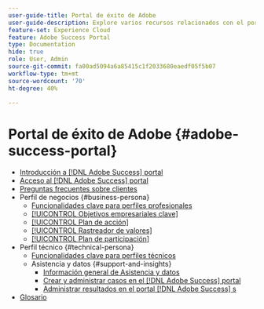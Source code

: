 ```yaml
---
user-guide-title: Portal de éxito de Adobe
user-guide-description: Explore varios recursos relacionados con el portal de éxito de Adobe para obtener más información.
feature-set: Experience Cloud
feature: Adobe Success Portal
type: Documentation
hide: true
role: User, Admin
source-git-commit: fa00ad5094a6a85415c1f2033680eaedf05f5b07
workflow-type: tm+mt
source-wordcount: '70'
ht-degree: 40%

---
```



# Portal de éxito de Adobe {#adobe-success-portal}

- [Introducción a  [!DNL Adobe Success] portal](/help/adobe-success-portal/adobe-success-portal-introduction.md)
- [Acceso al  [!DNL Adobe Success] portal](/help/adobe-success-portal/access-to-the-adobe-success-portal.md)
- [Preguntas frecuentes sobre clientes](/help/adobe-success-portal/adobe-success-portal-customer-faq.md)
- Perfil de negocios {#business-persona}
   - [Funcionalidades clave para perfiles profesionales](/help/adobe-success-portal/business-persona/key-functionalities-for-business-persona.md)
   - [[!UICONTROL Objetivos empresariales clave]](/help/adobe-success-portal/business-persona/key-business-objectives.md)
   - [[!UICONTROL Plan de acción]](/help/adobe-success-portal/business-persona/action-plan.md)
   - [[!UICONTROL Rastreador de valores]](/help/adobe-success-portal/business-persona/value-tracker.md)
   - [[!UICONTROL Plan de participación]](/help/adobe-success-portal/business-persona/engagement-plan.md)
- Perfil técnico {#technical-persona}
   - [Funcionalidades clave para perfiles técnicos](/help/adobe-success-portal/technical-persona/key-functionalities-for-technical-persona.md)
   - Asistencia y datos {#support-and-insights}
      - [Información general de Asistencia y datos](/help/adobe-success-portal/technical-persona/support-and-insights/support-and-insights-overview.md)
      - [Crear y administrar casos en el  [!DNL Adobe Success] portal](/help/adobe-success-portal/technical-persona/support-and-insights/create-and-manage-cases-in-the-adobe-success-portal.md)
      - [Administrar resultados en el portal  [!DNL Adobe Success] s](/help/adobe-success-portal/technical-persona/support-and-insights/manage-findings-adobe-success-portal.md)
- [Glosario](/help/adobe-success-portal/glossary.md)
